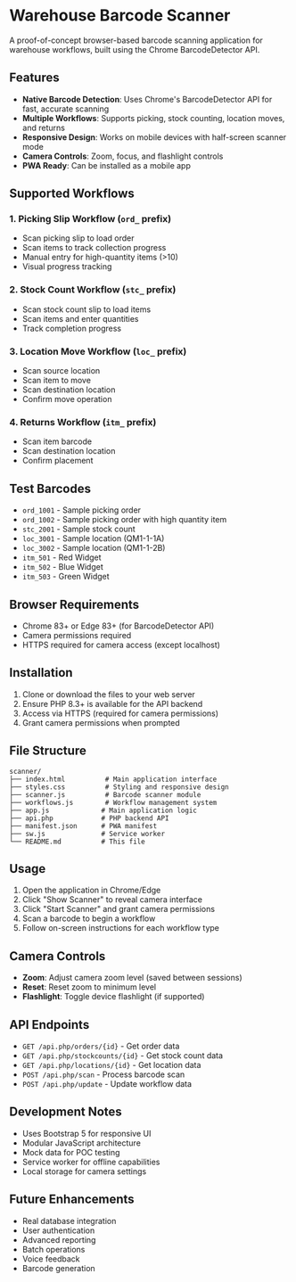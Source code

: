 # Warehouse Barcode Scanner

A proof-of-concept browser-based barcode scanning application for warehouse workflows, built using the Chrome BarcodeDetector API.

## Features

- **Native Barcode Detection**: Uses Chrome's BarcodeDetector API for fast, accurate scanning
- **Multiple Workflows**: Supports picking, stock counting, location moves, and returns
- **Responsive Design**: Works on mobile devices with half-screen scanner mode
- **Camera Controls**: Zoom, focus, and flashlight controls
- **PWA Ready**: Can be installed as a mobile app

## Supported Workflows

### 1. Picking Slip Workflow (`ord_` prefix)
- Scan picking slip to load order
- Scan items to track collection progress
- Manual entry for high-quantity items (>10)
- Visual progress tracking

### 2. Stock Count Workflow (`stc_` prefix)
- Scan stock count slip to load items
- Scan items and enter quantities
- Track completion progress

### 3. Location Move Workflow (`loc_` prefix)
- Scan source location
- Scan item to move
- Scan destination location
- Confirm move operation

### 4. Returns Workflow (`itm_` prefix)
- Scan item barcode
- Scan destination location
- Confirm placement

## Test Barcodes

- `ord_1001` - Sample picking order
- `ord_1002` - Sample picking order with high quantity item
- `stc_2001` - Sample stock count
- `loc_3001` - Sample location (QM1-1-1A)
- `loc_3002` - Sample location (QM1-1-2B)
- `itm_501` - Red Widget
- `itm_502` - Blue Widget
- `itm_503` - Green Widget

## Browser Requirements

- Chrome 83+ or Edge 83+ (for BarcodeDetector API)
- Camera permissions required
- HTTPS required for camera access (except localhost)

## Installation

1. Clone or download the files to your web server
2. Ensure PHP 8.3+ is available for the API backend
3. Access via HTTPS (required for camera permissions)
4. Grant camera permissions when prompted

## File Structure

```
scanner/
├── index.html          # Main application interface
├── styles.css          # Styling and responsive design
├── scanner.js          # Barcode scanner module
├── workflows.js        # Workflow management system
├── app.js             # Main application logic
├── api.php            # PHP backend API
├── manifest.json      # PWA manifest
├── sw.js              # Service worker
└── README.md          # This file
```

## Usage

1. Open the application in Chrome/Edge
2. Click "Show Scanner" to reveal camera interface
3. Click "Start Scanner" and grant camera permissions
4. Scan a barcode to begin a workflow
5. Follow on-screen instructions for each workflow type

## Camera Controls

- **Zoom**: Adjust camera zoom level (saved between sessions)
- **Reset**: Reset zoom to minimum level
- **Flashlight**: Toggle device flashlight (if supported)

## API Endpoints

- `GET /api.php/orders/{id}` - Get order data
- `GET /api.php/stockcounts/{id}` - Get stock count data
- `GET /api.php/locations/{id}` - Get location data
- `POST /api.php/scan` - Process barcode scan
- `POST /api.php/update` - Update workflow data

## Development Notes

- Uses Bootstrap 5 for responsive UI
- Modular JavaScript architecture
- Mock data for POC testing
- Service worker for offline capabilities
- Local storage for camera settings

## Future Enhancements

- Real database integration
- User authentication
- Advanced reporting
- Batch operations
- Voice feedback
- Barcode generation
